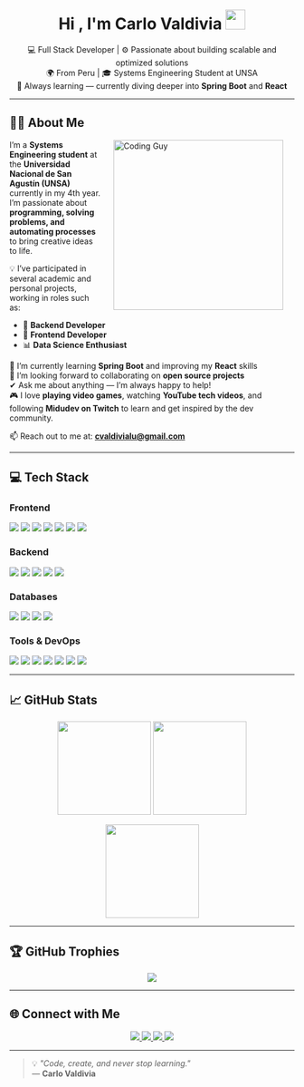 <h1 align="center"><b>Hi , I'm Carlo Valdivia </b><img src="https://media.giphy.com/media/hvRJCLFzcasrR4ia7z/giphy.gif" width="35"></h1>

<p align="center">
  💻 Full Stack Developer | ⚙️ Passionate about building scalable and optimized solutions  
  <br>
  🌍 From Peru | 🎓 Systems Engineering Student at UNSA  
  <br>
  🚀 Always learning — currently diving deeper into <b>Spring Boot</b> and <b>React</b>  
</p>

---

## 👨‍💻 About Me

<img align="right" width="300px" hspace="20" alt="Coding Guy" src="https://media3.giphy.com/media/v1.Y2lkPTc5MGI3NjExN29rcHp0eGw1M2podGQwZW84dHRxc3lsdGdiMXhxbm9peWhlZjc2OSZlcD12MV9pbnRlcm5hbF9naWZfYnlfaWQmY3Q9Zw/GghGKaZ8JeHJx0apQC/giphy.gif" />

I’m a **Systems Engineering student** at the **Universidad Nacional de San Agustín (UNSA)** currently in my 4th year.  
I’m passionate about **programming, solving problems, and automating processes** to bring creative ideas to life.  

💡 I’ve participated in several academic and personal projects, working in roles such as:  
- 🧠 **Backend Developer**  
- 🎨 **Frontend Developer**  
- 📊 **Data Science Enthusiast**  

🌱 I’m currently learning **Spring Boot** and improving my **React** skills  
👯 I’m looking forward to collaborating on **open source projects**  
✔ Ask me about anything — I’m always happy to help!  
🎮 I love **playing video games**, watching **YouTube tech videos**, and following **Midudev on Twitch** to learn and get inspired by the dev community.  

📫 Reach out to me at: **cvaldivialu@gmail.com**

---

## 💻 Tech Stack

### Frontend
<p align="left">
  <img src="https://img.shields.io/badge/JavaScript-FFD700?style=for-the-badge&logo=javascript&logoColor=000" />
  <img src="https://img.shields.io/badge/TypeScript-007ACC?style=for-the-badge&logo=typescript&logoColor=fff" />
  <img src="https://img.shields.io/badge/HTML5-E34F26?style=for-the-badge&logo=html5&logoColor=fff" />
  <img src="https://img.shields.io/badge/CSS3-1572B6?style=for-the-badge&logo=css3&logoColor=fff" />
  <img src="https://img.shields.io/badge/React-61DAFB?style=for-the-badge&logo=react&logoColor=000" />
  <img src="https://img.shields.io/badge/Vite-646CFF?style=for-the-badge&logo=vite&logoColor=fff" />
  <img src="https://img.shields.io/badge/TailwindCSS-38B2AC?style=for-the-badge&logo=tailwindcss&logoColor=fff" />
</p>

### Backend
<p align="left">
  <img src="https://img.shields.io/badge/Node.js-339933?style=for-the-badge&logo=node.js&logoColor=fff" />
  <img src="https://img.shields.io/badge/Express-000000?style=for-the-badge&logo=express&logoColor=fff" />
  <img src="https://img.shields.io/badge/Java-007396?style=for-the-badge&logo=java&logoColor=fff" />
  <img src="https://img.shields.io/badge/Spring%20Boot-6DB33F?style=for-the-badge&logo=springboot&logoColor=fff" />
  <img src="https://img.shields.io/badge/Python-3776AB?style=for-the-badge&logo=python&logoColor=fff" />
</p>

### Databases
<p align="left">
  <img src="https://img.shields.io/badge/PostgreSQL-336791?style=for-the-badge&logo=postgresql&logoColor=fff" />
  <img src="https://img.shields.io/badge/MySQL-4479A1?style=for-the-badge&logo=mysql&logoColor=fff" />
  <img src="https://img.shields.io/badge/SQLite-003B57?style=for-the-badge&logo=sqlite&logoColor=fff" />
  <img src="https://img.shields.io/badge/Redis-DC382D?style=for-the-badge&logo=redis&logoColor=fff" />
</p>

### Tools & DevOps
<p align="left">
  <img src="https://img.shields.io/badge/Docker-2496ED?style=for-the-badge&logo=docker&logoColor=fff" />
  <img src="https://img.shields.io/badge/Ollama-222222?style=for-the-badge&logo=docker&logoColor=0db7ed" />
  <img src="https://img.shields.io/badge/Postman-FF6C37?style=for-the-badge&logo=postman&logoColor=fff" />
  <img src="https://img.shields.io/badge/Git-F05032?style=for-the-badge&logo=git&logoColor=fff" />
  <img src="https://img.shields.io/badge/Bash-4EAA25?style=for-the-badge&logo=gnubash&logoColor=fff" />
  <img src="https://img.shields.io/badge/VS%20Code-007ACC?style=for-the-badge&logo=visualstudiocode&logoColor=fff" />
  <img src="https://img.shields.io/badge/Vercel-000000?style=for-the-badge&logo=vercel&logoColor=fff" />
</p>

---

## 📈 GitHub Stats

<p align="center">
  <img height="165" src="https://github-readme-stats.vercel.app/api?username=CarlitoUwU&show_icons=true&theme=tokyonight" />
  <img height="165" src="https://github-readme-stats.vercel.app/api/top-langs/?username=CarlitoUwU&layout=compact&theme=tokyonight" />
</p>
<p align="center">
  <img height="165" src="https://streak-stats.demolab.com?user=CarlitoUwU&theme=tokyonight" />
</p>

---

## 🏆 GitHub Trophies

<p align="center">
  <img src="https://github-profile-trophy.vercel.app/?username=CarlitoUwU&theme=tokyonight&no-frame=true&margin-w=10&row=1&column=6" />
</p>

---

## 🌐 Connect with Me

<p align="center">
  <a href="https://github.com/CarlitoUwU" target="_blank">
    <img src="https://img.shields.io/badge/GitHub-100000?style=for-the-badge&logo=github&logoColor=white" />
  </a>
  <a href="https://www.linkedin.com/in/carlo-joaquin-valdivia-luna/" target="_blank">
    <img src="https://img.shields.io/badge/LinkedIn-%230A66C2.svg?&style=for-the-badge&logo=linkedin&logoColor=white" />
  </a>
  <a href="mailto:cvaldivialu@gmail.com">
    <img src="https://img.shields.io/badge/Email-D14836?style=for-the-badge&logo=gmail&logoColor=white" />
  </a>
  <a href="https://mi-portafolio-bice-ten.vercel.app/" target="_blank">
    <img src="https://img.shields.io/badge/Portfolio-%23FF7139.svg?&style=for-the-badge&logo=firefox&logoColor=white" />
  </a>
</p>

---

> 💡 *"Code, create, and never stop learning."*  
> — **Carlo Valdivia**
